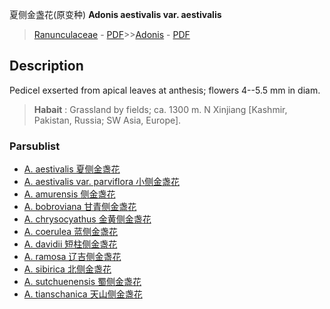 夏侧金盏花(原变种) **Adonis aestivalis var. aestivalis**

> [Ranunculaceae](http://www.iplant.cn/info/Ranunculaceae?t=foc) - [PDF](http://www.iplant.cn/foc/pdf/Ranunculaceae.pdf)>>[Adonis](Adonis-侧金盏花属.md) - [PDF](http://www.iplant.cn/foc/pdf/Adonis.pdf)

## Description

Pedicel exserted from apical leaves at anthesis; flowers 4--5.5 mm in diam.


> **Habait** : 
> Grassland by fields; ca. 1300 m. N Xinjiang [Kashmir, Pakistan, Russia; SW Asia, Europe].



### Parsublist

* [A.  aestivalis  夏侧金盏花](Adonis-aestivalis-夏侧金盏花.md)
* [A.  aestivalis var. parviflora  小侧金盏花](Adonis-aestivalis-var-parviflora-小侧金盏花.md)
* [A.  amurensis  侧金盏花](Adonis-amurensis-侧金盏花.md)
* [A.  bobroviana  甘青侧金盏花](Adonis-bobroviana-甘青侧金盏花.md)
* [A.  chrysocyathus  金黄侧金盏花](Adonis-chrysocyathus-金黄侧金盏花.md)
* [A.  coerulea  蓝侧金盏花](Adonis-coerulea-蓝侧金盏花.md)
* [A.  davidii  短柱侧金盏花](Adonis-davidii-短柱侧金盏花.md)
* [A.  ramosa  辽吉侧金盏花](Adonis-ramosa-辽吉侧金盏花.md)
* [A.  sibirica  北侧金盏花](Adonis-sibirica-北侧金盏花.md)
* [A.  sutchuenensis  蜀侧金盏花](Adonis-sutchuenensis-蜀侧金盏花.md)
* [A.  tianschanica  天山侧金盏花](Adonis-tianschanica-天山侧金盏花.md)
